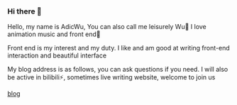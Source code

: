 ### Hi there 👋

Hello, my name is AdicWu, You can also call me leisurely Wu💬
I love animation music and front end🌱

Front end is my interest and my duty. I like and am good at writing front-end interaction and beautiful interface

My blog address is as follows, you can ask questions if you need. I will also be active in bilibili⚡, sometimes live writing website, welcome to join us

[blog](https://www.adicw.cn/)
